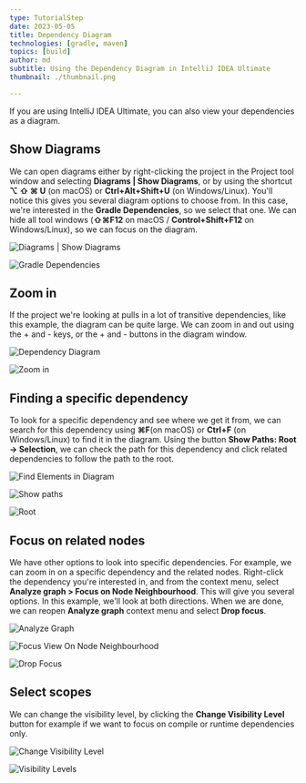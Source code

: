 ```yaml
---
type: TutorialStep
date: 2023-05-05
title: Dependency Diagram
technologies: [gradle, maven]
topics: [build]
author: md
subtitle: Using the Dependency Diagram in IntelliJ IDEA Ultimate
thumbnail: ./thumbnail.png

---
```


If you are using IntelliJ IDEA Ultimate, you can also view your dependencies as a diagram. 

## Show Diagrams
We can open diagrams either by right-clicking the project in the Project tool window and selecting **Diagrams | Show Diagrams**, or by using the shortcut **⌥ ⇧ ⌘ U** (on macOS) or **Ctrl+Alt+Shift+U** (on Windows/Linux). You'll notice this gives you several diagram options to choose from. In this case, we're interested in the **Gradle Dependencies**, so we select that one. We can hide all tool windows (**⇧⌘F12** on macOS / **Control+Shift+F12** on Windows/Linux), so we can focus on the diagram.

![Diagrams | Show Diagrams](show-diagram.png)

![Gradle Dependencies](gradle-dependencies.png)

## Zoom in
If the project we're looking at pulls in a lot of transitive dependencies, like this example, the diagram can be quite large. We can zoom in and out using the + and - keys, or the + and - buttons in the diagram window.

![Dependency Diagram](dependency-diagram.png)

![Zoom in](zoom-in.png)

## Finding a specific dependency
To look for a specific dependency and see where we get it from, we can search for this dependency using **⌘F**(on macOS) or **Ctrl+F** (on Windows/Linux) to find it in the diagram. Using the button **Show Paths: Root -> Selection**, we can check the path for this dependency and click related dependencies to follow the path to the root.

![Find Elements in Diagram](find-elements.png)

![Show paths](show-paths.png)

![Root](root.png)

## Focus on related nodes
We have other options to look into specific dependencies. For example, we can zoom in on a specific dependency and the related nodes. Right-click the dependency you're interested in, and from the context menu, select **Analyze graph > Focus on Node Neighbourhood**. This will give you several options. In this example, we'll look at both directions. When we are done, we can reopen **Analyze graph** context menu and select **Drop focus**.

![Analyze Graph](analyze-graph.png)

![Focus View On Node Neighbourhood](focus-view.png)

![Drop Focus](drop-focus.png)

## Select scopes
We can change the visibility level, by clicking the **Change Visibility Level** button for example if we want to focus on compile or runtime dependencies only.

![Change Visibility Level](change-visibility-level.png)

![Visibility Levels](visibility-levels.png)
